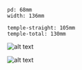 ```
pd: 68mm
width: 136mm

temple-straight: 105mm
temple-total: 130mm
```

![alt text](https://i.imgur.com/8wURlOq.png)

![alt text](https://i.imgur.com/exagBJL.jpg)
